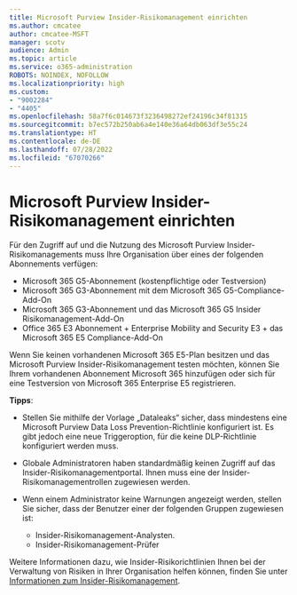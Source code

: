 ```yaml
---
title: Microsoft Purview Insider-Risikomanagement einrichten
ms.author: cmcatee
author: cmcatee-MSFT
manager: scotv
audience: Admin
ms.topic: article
ms.service: o365-administration
ROBOTS: NOINDEX, NOFOLLOW
ms.localizationpriority: high
ms.custom:
- "9002284"
- "4405"
ms.openlocfilehash: 58a7f6c014673f3236498272ef24196c34f81315
ms.sourcegitcommit: b7ec572b250ab6a4e140e36a64db063df3e55c24
ms.translationtype: HT
ms.contentlocale: de-DE
ms.lasthandoff: 07/28/2022
ms.locfileid: "67070266"
---
```

# <a name="set-up-microsoft-purview-insider-risk-management"></a>Microsoft Purview Insider-Risikomanagement einrichten

Für den Zugriff auf und die Nutzung des Microsoft Purview Insider-Risikomanagements muss Ihre Organisation über eines der folgenden Abonnements verfügen:

- Microsoft 365 G5-Abonnement (kostenpflichtige oder Testversion)
- Microsoft 365 G3-Abonnement mit dem Microsoft 365 G5-Compliance-Add-On
- Microsoft 365 G3-Abonnement und das Microsoft 365 G5 Insider Risikomanagement-Add-On
- Office 365 E3 Abonnement + Enterprise Mobility and Security E3 + das Microsoft 365 E5 Compliance-Add-On

Wenn Sie keinen vorhandenen Microsoft 365 E5-Plan besitzen und das Microsoft Purview Insider-Risikomanagement testen möchten, können Sie Ihrem vorhandenen Abonnement Microsoft 365 hinzufügen oder sich für eine Testversion von Microsoft 365 Enterprise E5 registrieren.

**Tipps**:

- Stellen Sie mithilfe der Vorlage „Dataleaks“ sicher, dass mindestens eine Microsoft Purview Data Loss Prevention-Richtlinie konfiguriert ist. Es gibt jedoch eine neue Triggeroption, für die keine DLP-Richtlinie konfiguriert werden muss.

- Globale Administratoren haben standardmäßig keinen Zugriff auf das Insider-Risikomanagementportal. Ihnen muss eine der Insider-Risikomanagementrollen zugewiesen werden.

- Wenn einem Administrator keine Warnungen angezeigt werden, stellen Sie sicher, dass der Benutzer einer der folgenden Gruppen zugewiesen ist:

  - Insider-Risikomanagement-Analysten.
  - Insider-Risikomanagement-Prüfer

Weitere Informationen dazu, wie Insider-Risikorichtlinien Ihnen bei der Verwaltung von Risiken in Ihrer Organisation helfen können, finden Sie unter [Informationen zum Insider-Risikomanagement](https://docs.microsoft.com/microsoft-365/compliance/insider-risk-management).